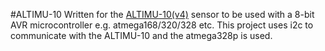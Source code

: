 #ALTIMU-10
Written for the [ALTIMU-10(v4)](https://www.pololu.com/product/2470) sensor to be used with a 8-bit AVR microcontroller e.g. atmega168/320/328 etc. This project uses i2c to communicate with the ALTIMU-10 and the atmega328p is used.
